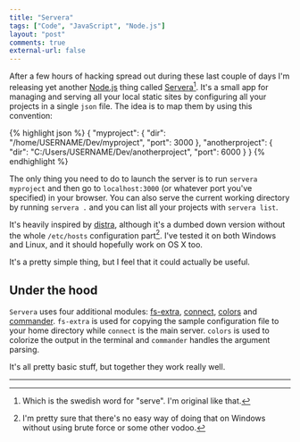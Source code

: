 ```yaml
---
title: "Servera"
tags: ["Code", "JavaScript", "Node.js"]
layout: "post"
comments: true
external-url: false
---
```


After a few hours of hacking spread out during these last couple of days I'm releasing yet another [Node.js](http://nodejs.org/) thing called [Servera](https://npmjs.org/package/servera)[^20130920-1]. It's a small app for managing and serving all your local static sites by configuring all your projects in a single `json` file. The idea is to map them by using this convention:

{% highlight json %}
{
  "myproject": {
    "dir": "/home/USERNAME/Dev/myproject",
    "port": 3000
  },
  "anotherproject": {
    "dir": "C:/Users/USERNAME/Dev/anotherproject",
    "port": 6000
  }
}
{% endhighlight %}

The only thing you need to do to launch the server is to run `servera myproject` and then go to `localhost:3000` (or whatever port you've specified) in your browser. You can also serve the current working directory by running `servera .` and you can list all your projects with `servera list`.

It's heavily inspired by [distra](https://npmjs.org/package/distra), although it's a dumbed down version without the whole `/etc/hosts` configuration part[^20130920-2]. I've tested it on both Windows and Linux, and it should hopefully work on OS X too. 

It's a pretty simple thing, but I feel that it could actually be useful.

## Under the hood

`Servera` uses four additional modules: [fs-extra](https://npmjs.org/package/fs-extra), [connect](https://npmjs.org/package/connect), [colors](https://npmjs.org/package/colors) and [commander](https://npmjs.org/package/commander). `fs-extra` is used for copying the sample configuration file to your home directory while `connect` is the main server. `colors` is used to colorize the output in the terminal and `commander` handles the argument parsing.

It's all pretty basic stuff, but together they work really well.

* * *

[^20130920-1]: Which is the swedish word for "serve". I'm original like that.
[^20130920-2]: I'm pretty sure that there's no easy way of doing that on Windows without using brute force or some other vodoo.
